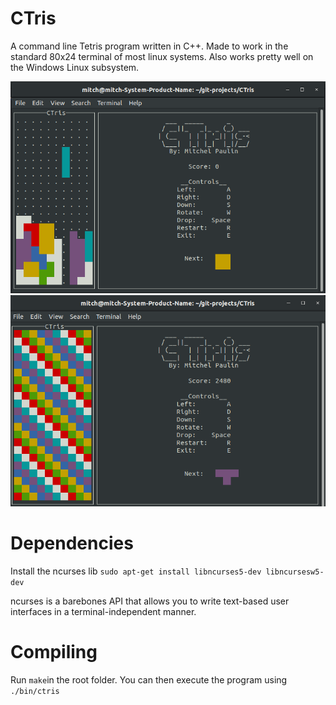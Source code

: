 # CTris
A command line Tetris program written in C++. Made to work in the standard 80x24 terminal of most linux systems. Also works pretty well on the Windows Linux subsystem. 

![demo](demo/demo.png)
![gameover](demo/demo_gameover.png)

# Dependencies 

Install the ncurses lib
`sudo apt-get install libncurses5-dev libncursesw5-dev`

ncurses is a barebones API that allows you to write text-based user interfaces in a terminal-independent manner.

# Compiling 

Run `make`in the root folder. 
You can then execute the program using `./bin/ctris`
